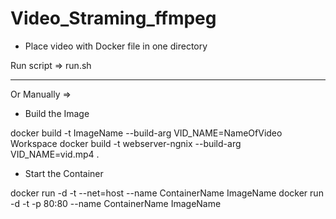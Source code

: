 # Video_Straming_ffmpeg

* Place video with Docker file in one directory  





Run script => run.sh

---------------------------------------------------
Or Manually =>

* Build the Image

 docker build -t ImageName --build-arg VID_NAME=NameOfVideo  Workspace
	docker build -t webserver-ngnix --build-arg VID_NAME=vid.mp4 .

* Start the Container 

docker run -d -t --net=host --name ContainerName ImageName
docker run -d -t -p 80:80 --name ContainerName ImageName



